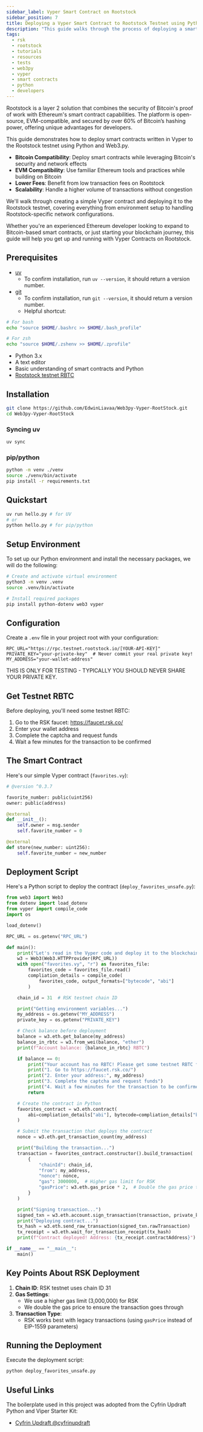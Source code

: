 ```yaml
---
sidebar_label: Vyper Smart Contract on Rootstock
sidebar_position: 7
title: Deploying a Vyper Smart Contract to Rootstock Testnet using Python
description: "This guide walks through the process of deploying a smart contract to the Rootstock testnet using Python and Web3.py. We'll be deploying a simple Vyper contract that demonstrates how to interact with the Rootstock network."
tags: 
  - rsk
  - rootstock
  - tutorials
  - resources
  - tests
  - web3py
  - vyper
  - smart contracts
  - python
  - developers
---
```


Rootstock is a layer 2 solution that combines the security of Bitcoin's proof of work with Ethereum's smart contract capabilities. The platform is open-source, EVM-compatible, and secured by over 60% of Bitcoin’s hashing power, offering unique advantages for developers.

This guide demonstrates how to deploy smart contracts written in Vyper to the Rootstock testnet using Python and Web3.py. 

- **Bitcoin Compatibility**: Deploy smart contracts while leveraging Bitcoin's security and network effects
- **EVM Compatibility**: Use familiar Ethereum tools and practices while building on Bitcoin
- **Lower Fees**: Benefit from low transaction fees on Rootstock
- **Scalability**: Handle a higher volume of transactions without congestion

We'll walk through creating a simple Vyper contract and deploying it to the Rootstock testnet, covering everything from environment setup to handling Rootstock-specific network configurations. 

Whether you're an experienced Ethereum developer looking to expand to Bitcoin-based smart contracts, or just starting your blockchain journey, this guide will help you get up and running with Vyper Contracts on Rootstock.

## Prerequisites

- [uv](https://docs.astral.sh/uv/)
  - To confirm installation, run `uv --version`, it should return a version number.
- [git](https://git-scm.com/)
  - To confirm installation, run `git --version`, it should return a version number.
  - Helpful shortcut:

```bash
# For bash
echo "source $HOME/.bashrc >> $HOME/.bash_profile"

# For zsh
echo "source $HOME/.zshenv >> $HOME/.zprofile"
```

- Python 3.x
- A text editor
- Basic understanding of smart contracts and Python
- [Rootstock testnet RBTC](https://faucet.rootstock.io/)

## Installation

```bash
git clone https://github.com/EdwinLiavaa/Web3py-Vyper-RootStock.git
cd Web3py-Vyper-RootStock
```

### Syncing uv

```bash
uv sync
```

### pip/python

```bash
python -m venv ./venv
source ./venv/bin/activate
pip install -r requirements.txt
```

## Quickstart

```bash
uv run hello.py # for UV
# or
python hello.py # for pip/python
```

## Setup Environment

To set up our Python environment and install the necessary packages, we will do the following:

```bash
# Create and activate virtual environment
python3 -m venv .venv
source .venv/bin/activate

# Install required packages
pip install python-dotenv web3 vyper
```

## Configuration

Create a `.env` file in your project root with your configuration:

```env
RPC_URL="https://rpc.testnet.rootstock.io/[YOUR-API-KEY]"
PRIVATE_KEY="your-private-key"  # Never commit your real private key!
MY_ADDRESS="your-wallet-address"
```
THIS IS ONLY FOR TESTING - TYPICALLY YOU SHOULD NEVER SHARE YOUR PRIVATE KEY.

## Get Testnet RBTC

Before deploying, you'll need some testnet RBTC:

1. Go to the RSK faucet: https://faucet.rsk.co/
2. Enter your wallet address
3. Complete the captcha and request funds
4. Wait a few minutes for the transaction to be confirmed

## The Smart Contract

Here's our simple Vyper contract (`favorites.vy`):

```python
# @version ^0.3.7

favorite_number: public(uint256)
owner: public(address)

@external
def __init__():
    self.owner = msg.sender
    self.favorite_number = 0

@external
def store(new_number: uint256):
    self.favorite_number = new_number
```

## Deployment Script

Here's a Python script to deploy the contract (`deploy_favorites_unsafe.py`):

```python
from web3 import Web3
from dotenv import load_dotenv
from vyper import compile_code
import os

load_dotenv()

RPC_URL = os.getenv("RPC_URL")

def main():
    print("Let's read in the Vyper code and deploy it to the blockchain!")
    w3 = Web3(Web3.HTTPProvider(RPC_URL))
    with open("favorites.vy", "r") as favorites_file:
        favorites_code = favorites_file.read()
        compliation_details = compile_code(
            favorites_code, output_formats=["bytecode", "abi"]
        )

    chain_id = 31  # RSK testnet chain ID

    print("Getting environment variables...")
    my_address = os.getenv("MY_ADDRESS")
    private_key = os.getenv("PRIVATE_KEY")

    # Check balance before deployment
    balance = w3.eth.get_balance(my_address)
    balance_in_rbtc = w3.from_wei(balance, "ether")
    print(f"Account balance: {balance_in_rbtc} RBTC")

    if balance == 0:
        print("Your account has no RBTC! Please get some testnet RBTC from the faucet:")
        print("1. Go to https://faucet.rsk.co/")
        print("2. Enter your address:", my_address)
        print("3. Complete the captcha and request funds")
        print("4. Wait a few minutes for the transaction to be confirmed")
        return

    # Create the contract in Python
    favorites_contract = w3.eth.contract(
        abi=compliation_details["abi"], bytecode=compliation_details["bytecode"]
    )

    # Submit the transaction that deploys the contract
    nonce = w3.eth.get_transaction_count(my_address)

    print("Building the transaction...")
    transaction = favorites_contract.constructor().build_transaction(
        {
            "chainId": chain_id,
            "from": my_address,
            "nonce": nonce,
            "gas": 3000000,  # Higher gas limit for RSK
            "gasPrice": w3.eth.gas_price * 2,  # Double the gas price to ensure transaction goes through
        }
    )

    print("Signing transaction...")
    signed_txn = w3.eth.account.sign_transaction(transaction, private_key=private_key)
    print("Deploying contract...")
    tx_hash = w3.eth.send_raw_transaction(signed_txn.rawTransaction)
    tx_receipt = w3.eth.wait_for_transaction_receipt(tx_hash)
    print(f"Contract deployed! Address: {tx_receipt.contractAddress}")

if __name__ == "__main__":
    main()
```

## Key Points About RSK Deployment

1. **Chain ID**: RSK testnet uses chain ID 31
2. **Gas Settings**:
   - We use a higher gas limit (3,000,000) for RSK
   - We double the gas price to ensure the transaction goes through
3. **Transaction Type**:
   - RSK works best with legacy transactions (using `gasPrice` instead of EIP-1559 parameters)

## Running the Deployment

Execute the deployment script:

```bash
python deploy_favorites_unsafe.py
```
## Useful Links

The boilerplate used in this project was adopted from the Cyfrin Updraft Python and Viper Starter Kit:
- [Cyfrin Updraft @cyfrinupdraft](https://updraft.cyfrin.io/courses/intermediate-python-vyper-smart-contract-development)
